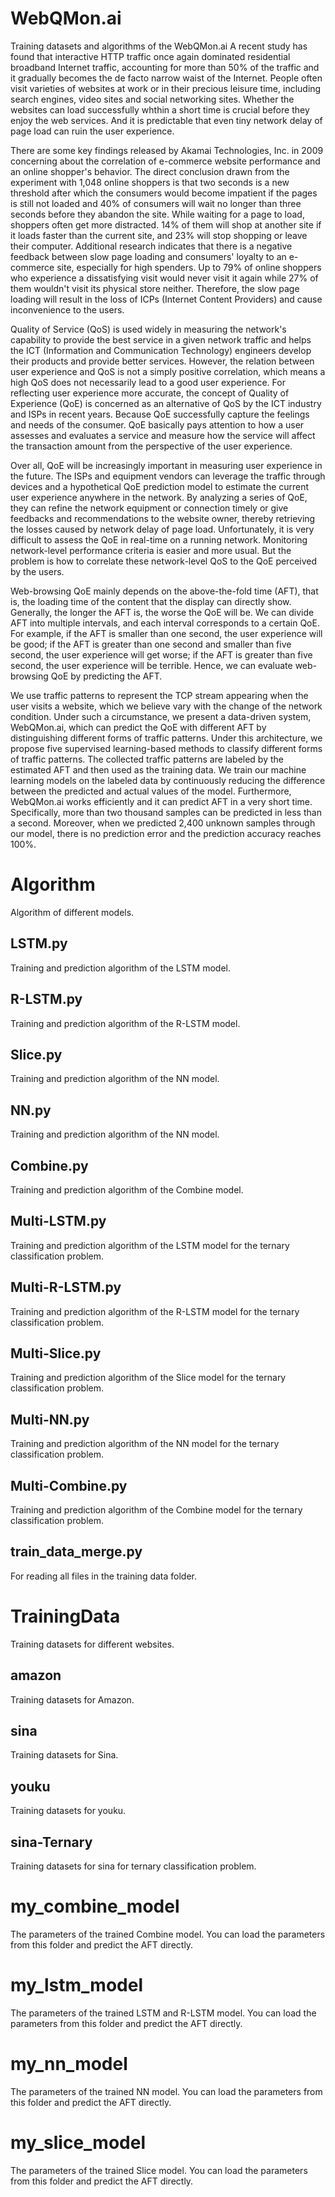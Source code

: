 # WebQMon.ai
Training datasets and algorithms of the WebQMon.ai
A recent study has found that interactive HTTP traffic once again dominated residential broadband Internet traffic, accounting for more than 50% of the traffic and it gradually becomes the de facto narrow waist of the Internet. People often visit varieties of websites at work or in their precious leisure time, including search engines, video sites and social networking sites. Whether the websites can load successfully whthin a short time is crucial before they enjoy the web services. And it is predictable that even tiny network delay of page load can ruin the user experience.

There are some key findings released by Akamai Technologies, Inc. in 2009 concerning about the correlation of e-commerce website performance and an online shopper's behavior. The direct conclusion drawn from the experiment with 1,048 online shoppers is that two seconds is a new threshold after which the consumers would become impatient if the pages is still not loaded and 40% of consumers will wait no longer than three seconds before they abandon the site. While waiting for a page to load, shoppers often get more distracted. 14% of them will shop at another site if it loads faster than the current site, and 23% will stop shopping or leave their computer. Additional research indicates that there is a negative feedback between slow page loading and consumers' loyalty to an e-commerce site, especially for high spenders. Up to 79% of online shoppers who experience a dissatisfying visit would never visit it again while 27% of them wouldn't visit its physical store neither. Therefore, the slow page loading will result in the loss of ICPs (Internet Content Providers) and cause inconvenience to the users. 

Quality of Service (QoS) is used widely in measuring the network's capability to provide the best service in a given network traffic and helps the ICT (Information and Communication Technology) engineers develop their products and provide better services. However, the relation between user experience and QoS is not a simply positive correlation, which means a high QoS does not necessarily lead to a good user experience. For reflecting user experience more accurate, the concept of Quality of Experience (QoE) is concerned as an alternative of QoS  by the ICT industry and ISPs in recent years. Because QoE successfully capture the feelings and needs of the consumer. QoE basically pays attention to how a user assesses and evaluates a service and measure how the service will affect the transaction amount from the perspective of the user experience. 

Over all, QoE will be increasingly important in measuring user experience in the future. The ISPs and equipment vendors can leverage the traffic through devices and a hypothetical QoE prediction model to estimate the current user experience anywhere in the network. By analyzing a series of QoE, they can refine the network equipment or connection timely or give feedbacks and recommendations to the website owner, thereby retrieving the losses caused by network delay of page load. Unfortunately, it is very difficult to assess the QoE in real-time on a running network. Monitoring network-level performance criteria is easier and more usual. But the problem is how to correlate these network-level QoS to the QoE perceived by the users.

Web-browsing QoE mainly depends on the above-the-fold time (AFT), that is, the loading time of the content that the display can directly show. Generally, the longer the AFT is, the worse the QoE will be. We can divide AFT into multiple intervals, and each interval corresponds to a certain QoE. For example, if the AFT is smaller than one second, the user experience will be good; if the AFT is greater than one second and smaller than five second, the user experience will get worse; if the AFT is greater than five second, the user experience will be terrible. Hence, we can evaluate web-browsing QoE by predicting the AFT.

We use traffic patterns to represent the TCP stream appearing when the user visits a website, which we believe vary with the change of the network condition. Under such a circumstance, we present a data-driven system, WebQMon.ai, which can predict the QoE with different AFT by distinguishing different forms of traffic patterns. Under this architecture, we propose five supervised learning-based methods to classify different forms of traffic patterns. The collected traffic patterns are labeled by the estimated AFT and then used as the training data. We train our machine learning models on the labeled data by continuously reducing the difference between the predicted and actual values of the model. Furthermore, WebQMon.ai works efficiently and it can predict AFT in a very short time. Specifically, more than two thousand samples can be predicted in less than a second. Moreover, when we predicted 2,400 unknown samples through our model, there is no prediction error and the prediction accuracy reaches 100%. 

# Algorithm
Algorithm of different models.
## LSTM.py
Training and prediction algorithm of the LSTM model.
## R-LSTM.py
Training and prediction algorithm of the R-LSTM model.
## Slice.py
Training and prediction algorithm of the NN model.
## NN.py
Training and prediction algorithm of the NN model.
## Combine.py
Training and prediction algorithm of the Combine model.
## Multi-LSTM.py
Training and prediction algorithm of the LSTM model for the ternary classification problem.
## Multi-R-LSTM.py
Training and prediction algorithm of the R-LSTM model for the ternary classification problem.
## Multi-Slice.py
Training and prediction algorithm of the Slice model for the ternary classification problem.
## Multi-NN.py
Training and prediction algorithm of the NN model for the ternary classification problem.
## Multi-Combine.py
Training and prediction algorithm of the Combine model for the ternary classification problem.	
## train_data_merge.py
For reading all files in the training data folder.
# TrainingData
Training datasets for different websites.
## amazon
Training datasets for Amazon.
## sina
Training datasets for Sina.
## youku
Training datasets for youku.
## sina-Ternary
Training datasets for sina for ternary classification problem.
# my_combine_model
The parameters of the trained Combine model. You can load the parameters from this folder and predict the AFT directly.
# my_lstm_model
The parameters of the trained LSTM and R-LSTM model. You can load the parameters from this folder and predict the AFT directly.
# my_nn_model
The parameters of the trained NN model. You can load the parameters from this folder and predict the AFT directly.
# my_slice_model
The parameters of the trained Slice model. You can load the parameters from this folder and predict the AFT directly.
